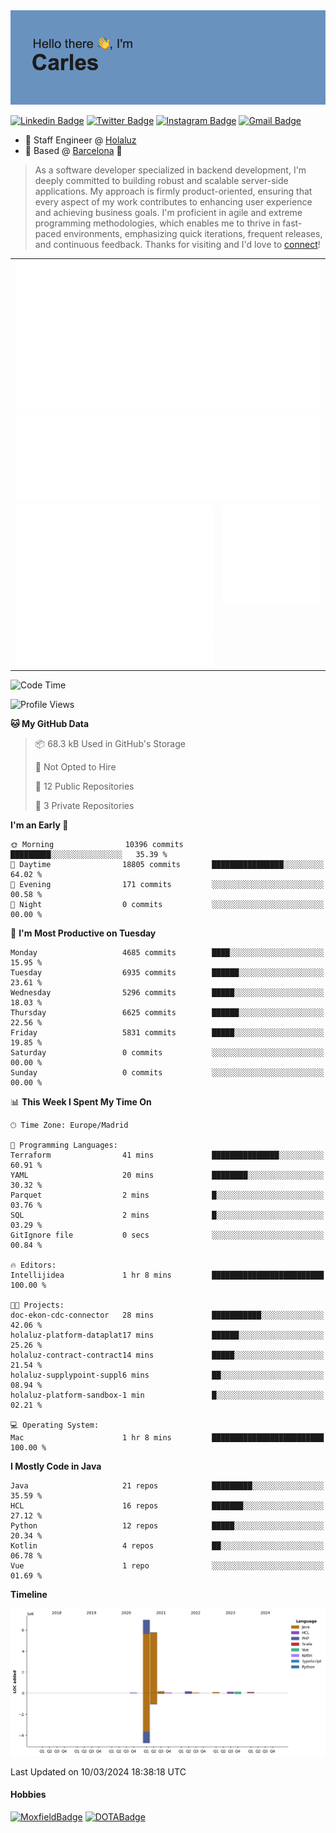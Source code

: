 <img src="header.png" alt="header">

[![Linkedin Badge](https://img.shields.io/badge/-cdespona-blue?style=flat&logo=Linkedin&logoColor=white&link=https://www.linkedin.com/in/carles-david-espona-casas-56219b11/)](https://www.linkedin.com/in/carles-david-espona-casas-56219b11/)
[![Twitter Badge](https://img.shields.io/badge/-@__cdespona-1ca0f1?style=flat&labelColor=1ca0f1&logo=twitter&logoColor=white&link=https://twitter.com/CDEspona)](https://twitter.com/CDEspona)
[![Instagram Badge](https://img.shields.io/badge/-@__cdespona-purple?style=flat&logo=instagram&logoColor=white&link=https://www.instagram.com/cdespona/)](https://www.instagram.com/cdespona/)
[![Gmail Badge](https://img.shields.io/badge/-cdespona-c14438?style=flat&logo=Gmail&logoColor=white&link=mailto:cdespona@gmail.com)](mailto:cdespona@gmail.com)

* 🔭 Staff Engineer @ [Holaluz](https://holaluz.com)
* 🏡 Based @ [Barcelona](https://www.google.es/maps/place/Barcelona) 💜

> As a software developer specialized in backend development, I'm deeply committed to building robust and scalable server-side applications. My approach is firmly product-oriented, ensuring that every aspect of my work contributes to enhancing user experience and achieving business goals. I'm proficient in agile and extreme programming methodologies, which enables me to thrive in fast-paced environments, emphasizing quick iterations, frequent releases, and continuous feedback. Thanks for visiting and I'd love to [connect](https://www.linkedin.com/in/carles-david-espona-casas-56219b11/)!

<table style="border-collapse: collapse; border: none;"> 
  <tbody>
  <tr style="border: none;">
    <td colspan="2" style="border: none; vertical-align: top;">
      <img src="summary.svg" alt="summary">
      <img src="activity-community.svg" alt="act-comm">
      <img src="repositories.svg" alt="repo">
    </td>
  </tr>
  <tr>
    <td style="border: none; vertical-align: top;">
      <img src="metrics.plugin.isocalendar.fullyear.svg" alt="calendar">
      <img src="topics.svg" alt="topics">
    </td>
    <td style="border: none; vertical-align: top;">
      <img src="achievements.svg" alt="achievements">
    </td>
  </tr>
  </tbody>
</table>

<!--START_SECTION:waka-->
![Code Time](http://img.shields.io/badge/Code%20Time-61%20hrs%2023%20mins-blue)

![Profile Views](http://img.shields.io/badge/Profile%20Views-0-blue)

**🐱 My GitHub Data** 

> 📦 68.3 kB Used in GitHub's Storage 
 > 
> 🚫 Not Opted to Hire
 > 
> 📜 12 Public Repositories 
 > 
> 🔑 3 Private Repositories 
 > 
**I'm an Early 🐤** 

```text
🌞 Morning                10396 commits       █████████░░░░░░░░░░░░░░░░   35.39 % 
🌆 Daytime                18805 commits       ████████████████░░░░░░░░░   64.02 % 
🌃 Evening                171 commits         ░░░░░░░░░░░░░░░░░░░░░░░░░   00.58 % 
🌙 Night                  0 commits           ░░░░░░░░░░░░░░░░░░░░░░░░░   00.00 % 
```
📅 **I'm Most Productive on Tuesday** 

```text
Monday                   4685 commits        ████░░░░░░░░░░░░░░░░░░░░░   15.95 % 
Tuesday                  6935 commits        ██████░░░░░░░░░░░░░░░░░░░   23.61 % 
Wednesday                5296 commits        █████░░░░░░░░░░░░░░░░░░░░   18.03 % 
Thursday                 6625 commits        ██████░░░░░░░░░░░░░░░░░░░   22.56 % 
Friday                   5831 commits        █████░░░░░░░░░░░░░░░░░░░░   19.85 % 
Saturday                 0 commits           ░░░░░░░░░░░░░░░░░░░░░░░░░   00.00 % 
Sunday                   0 commits           ░░░░░░░░░░░░░░░░░░░░░░░░░   00.00 % 
```


📊 **This Week I Spent My Time On** 

```text
🕑︎ Time Zone: Europe/Madrid

💬 Programming Languages: 
Terraform                41 mins             ███████████████░░░░░░░░░░   60.91 % 
YAML                     20 mins             ████████░░░░░░░░░░░░░░░░░   30.32 % 
Parquet                  2 mins              █░░░░░░░░░░░░░░░░░░░░░░░░   03.76 % 
SQL                      2 mins              █░░░░░░░░░░░░░░░░░░░░░░░░   03.29 % 
GitIgnore file           0 secs              ░░░░░░░░░░░░░░░░░░░░░░░░░   00.84 % 

🔥 Editors: 
Intellijidea             1 hr 8 mins         █████████████████████████   100.00 % 

🐱‍💻 Projects: 
doc-ekon-cdc-connector   28 mins             ███████████░░░░░░░░░░░░░░   42.06 % 
holaluz-platform-dataplat17 mins             ██████░░░░░░░░░░░░░░░░░░░   25.26 % 
holaluz-contract-contract14 mins             █████░░░░░░░░░░░░░░░░░░░░   21.54 % 
holaluz-supplypoint-suppl6 mins              ██░░░░░░░░░░░░░░░░░░░░░░░   08.94 % 
holaluz-platform-sandbox-1 min               █░░░░░░░░░░░░░░░░░░░░░░░░   02.21 % 

💻 Operating System: 
Mac                      1 hr 8 mins         █████████████████████████   100.00 % 
```

**I Mostly Code in Java** 

```text
Java                     21 repos            █████████░░░░░░░░░░░░░░░░   35.59 % 
HCL                      16 repos            ███████░░░░░░░░░░░░░░░░░░   27.12 % 
Python                   12 repos            █████░░░░░░░░░░░░░░░░░░░░   20.34 % 
Kotlin                   4 repos             ██░░░░░░░░░░░░░░░░░░░░░░░   06.78 % 
Vue                      1 repo              ░░░░░░░░░░░░░░░░░░░░░░░░░   01.69 % 
```



**Timeline**

![Lines of Code chart](https://raw.githubusercontent.com/cdespona/cdespona/main/assets/bar_graph.png)


 Last Updated on 10/03/2024 18:38:18 UTC
<!--END_SECTION:waka-->

#### Hobbies
[![MoxfieldBadge](https://img.shields.io/badge/MTG%20Commander-Cdespona-8A2BE2)](https://www.moxfield.com/users/Cdespona)
[![DOTABadge](https://img.shields.io/badge/DOTA2-GRV-red)](https://es.dotabuff.com/players/63807915)
